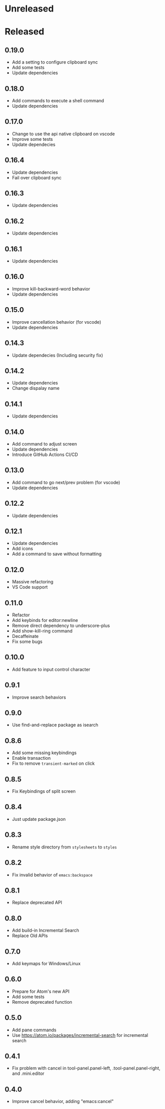# Unreleased

# Released

## 0.19.0

- Add a setting to configure clipboard sync
- Add some tests
- Update dependencies

## 0.18.0

- Add commands to execute a shell command
- Update dependencies

## 0.17.0

- Change to use the api native clipboard on vscode
- Improve some tests
- Update dependecies

## 0.16.4

- Update dependencies
- Fail over clipboard sync

## 0.16.3

- Update dependencies

## 0.16.2

- Update dependencies

## 0.16.1

- Update dependencies

## 0.16.0

- Improve kill-backward-word behavior
- Update dependencies

## 0.15.0

- Improve cancellation behavior (for vscode)
- Update dependencies

## 0.14.3

- Update dependecies (Including security fix)

## 0.14.2

- Update dependencies
- Change dispalay name

## 0.14.1

- Update dependencies

## 0.14.0

- Add command to adjust screen
- Update dependencies
- Introduce GitHub Actions CI/CD

## 0.13.0

- Add command to go next/prev problem (for vscode)
- Update dependencies

## 0.12.2

- Update dependencies

## 0.12.1

- Update dependencies
- Add icons
- Add a command to save without formatting

## 0.12.0

- Massive refactoring
- VS Code support

## 0.11.0

- Refactor
- Add keybinds for editor:newline
- Remove direct dependency to underscore-plus
- Add show-kill-ring command
- Decaffeinate
- Fix some bugs

## 0.10.0

- Add feature to input control character

## 0.9.1

- Improve search behaviors

## 0.9.0

- Use find-and-replace package as isearch

## 0.8.6

- Add some missing keybindings
- Enable transaction
- Fix to remove `transient-marked` on click

## 0.8.5

- Fix Keybindings of split screen

## 0.8.4

- Just update package.json

## 0.8.3

- Rename style directory from `stylesheets` to `styles`

## 0.8.2

- Fix invalid behavior of `emacs:backspace`

## 0.8.1

- Replace deprecated API

## 0.8.0

- Add build-in Incremental Search
- Replace Old APIs

## 0.7.0

- Add keymaps for Windows/Linux

## 0.6.0

- Prepare for Atom's new API
- Add some tests
- Remove deprecated function

## 0.5.0

- Add pane commands
- Use https://atom.io/packages/incremental-search for incremental search

## 0.4.1

- Fix problem with cancel in tool-panel.panel-left, .tool-panel.panel-right, and .mini.editor

## 0.4.0

- Improve cancel behavior, adding "emacs:cancel"
